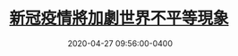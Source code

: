 ---
layout: post
title: <a href='https://www.master-insight.com/%e6%96%b0%e5%86%a0%e7%96%ab%e6%83%85%e5%b0%87%e5%8a%a0%e5%8a%87%e4%b8%96%e7%95%8c%e4%b8%8d%e5%b9%b3%e7%ad%89%e7%8f%be%e8%b1%a1/' target="_blank">新冠疫情將加劇世界不平等現象</a> 
date:  2020-04-27 09:56:00-0400
description: 
tags: COVID
# categories: sample-posts
---